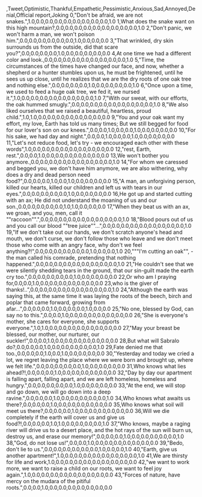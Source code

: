 ,Tweet,Optimistic,Thankful,Empathetic,Pessimistic,Anxious,Sad,Annoyed,Denial,Official report,Joking
0,"Don't be afraid, we are not snakes.",1.0,0.0,0.0,0.0,0.0,0.0,0.0,0.0,0.0,1.0
1,What does the snake want on this high mountain?,0.0,0.0,0.0,0.0,0.0,0.0,0.0,0.0,0.0,1.0
2,"Don't panic, we won't harm a man, we won't poison him.",0.0,0.0,0.0,0.0,0.0,0.0,1.0,0.0,0.0,0.0
3,"That wrinkled, dry skin surrounds us from the outside, did that scare you?",0.0,0.0,0.0,0.0,1.0,0.0,0.0,0.0,0.0,0.0
4,At one time we had a different color and look.,0.0,0.0,0.0,0.0,0.0,0.0,0.0,0.0,0.0,1.0
5,"Time, the circumstances of the times have changed our face, and now, whether a shepherd or a hunter stumbles upon us, he must be frightened, until he sees us up close, until he realizes that we are the dry roots of one oak tree and nothing else.",0.0,0.0,0.0,0.0,1.0,0.0,0.0,0.0,0.0,1.0
6,"Once upon a time, we used to feed a huge oak tree, we fed it, we nursed it.",1.0,0.0,0.0,0.0,0.0,0.0,0.0,0.0,0.0,1.0
7,"With our sweat, with our efforts, the oak hummed smugly.",0.0,0.0,0.0,0.0,0.0,0.0,0.0,0.0,0.0,1.0
8,"We also liked ourselves that we raised a beautiful, heartless, proud child.",1.0,1.0,0.0,0.0,0.0,0.0,0.0,0.0,0.0,0.0
9,"You and your oak want my effort, my love, Earth has told us many times; But we still begged for food for our lover's son on our knees.",0.0,0.0,1.0,0.0,0.0,1.0,0.0,0.0,0.0,0.0
10,"For his sake, we had day and night.",0.0,0.0,1.0,0.0,0.0,1.0,0.0,0.0,0.0,0.0
11,"Let's not reduce food, let's try - we encouraged each other with these words",1.0,0.0,0.0,0.0,0.0,0.0,0.0,0.0,0.0,0.0
12,"rest, Earth, rest.",0.0,0.0,1.0,0.0,0.0,0.0,0.0,0.0,0.0,0.0
13,We won't bother you anymore.,0.0,0.0,0.0,0.0,0.0,0.0,0.0,0.0,0.0,1.0
14,"For whom we caressed and begged you, we don't have him anymore, we are also withering, why does a dry and dead person need food?",0.0,0.0,0.0,1.0,0.0,1.0,0.0,0.0,0.0,0.0
15,"A man, an unforgiving person, killed our hearts, killed our children and left us with tears in our eyes.",0.0,0.0,0.0,0.0,0.0,1.0,0.0,0.0,0.0,0.0
16,He got up and started cutting with an ax; He did not understand the moaning of us and our son.,0.0,0.0,0.0,0.0,0.0,1.0,1.0,0.0,0.0,0.0
17,"When they beat us with an ax, we groan, and you, men, call it ""raccoon"".",0.0,0.0,0.0,0.0,0.0,0.0,0.0,0.0,0.0,1.0
18,"Blood pours out of us and you call our blood ""tree juice""...",0.0,0.0,0.0,0.0,0.0,0.0,0.0,0.0,0.0,1.0
19,"If we don't take out our hands, we don't scratch anyone's head and mouth, we don't curse, we don't follow those who leave and we don't meet those who come with an angry face, why don't we feel anything?!",0.0,0.0,0.0,0.0,0.0,0.0,1.0,0.0,0.0,1.0
20,"""I'm cutting an oak"", - the man called his comrade, pretending that nothing happened.",0.0,0.0,0.0,0.0,0.0,0.0,0.0,0.0,0.0,1.0
21,"He couldn't see that we were silently shedding tears in the ground, that our sin-guilt made the earth cry too.",0.0,0.0,0.0,0.0,0.0,1.0,0.0,0.0,0.0,0.0
22,Or who am I praying for,0.0,0.0,1.0,0.0,0.0,0.0,0.0,0.0,0.0,0.0
23,who is the giver of thanks!..”,0.0,0.0,0.0,0.0,0.0,0.0,0.0,0.0,0.0,1.0
24,"Although the earth was saying this, at the same time it was laying the roots of the beech, birch and poplar that came forward, growing from afar...",0.0,0.0,0.0,1.0,0.0,0.0,0.0,1.0,0.0,0.0
25,"No one, blessed by God, can say no to this.",0.0,0.0,1.0,0.0,0.0,0.0,0.0,0.0,0.0,0.0
26,"She is everyone's mother, she cares for everyone, she supports everyone.",1.0,1.0,0.0,0.0,0.0,0.0,0.0,0.0,0.0,0.0
27,"May your breast be blessed, our mother, our nurturer, our suckler!",0.0,0.0,1.0,0.0,0.0,0.0,0.0,0.0,0.0,0.0
28,But what will Sabralo do?,0.0,0.0,0.0,1.0,0.0,0.0,0.0,0.0,0.0,1.0
29,Fate denied me that too.,0.0,0.0,0.0,1.0,0.0,1.0,0.0,0.0,0.0,0.0
30,"Yesterday and today we cried a lot, we regret leaving the place where we were born and brought up, where we felt life.",0.0,0.0,0.0,0.0,0.0,1.0,0.0,0.0,0.0,0.0
31,Who knows what lies ahead?!,0.0,0.0,0.0,1.0,0.0,0.0,0.0,0.0,0.0,0.0
32,"Day by day our apartment is falling apart, falling apart, and we are left homeless, homeless and hungry.",0.0,0.0,0.0,0.0,0.0,1.0,0.0,0.0,0.0,0.0
33,"At the end, we will stop and go down, we will go down into a deep ravine.",0.0,0.0,0.0,1.0,0.0,0.0,0.0,0.0,0.0,1.0
34,Who knows what awaits us there?,0.0,0.0,0.0,1.0,0.0,0.0,0.0,0.0,0.0,0.0
35,Who knows what soil will meet us there?,0.0,0.0,0.0,1.0,0.0,0.0,0.0,0.0,0.0,0.0
36,Will we die completely if the earth will cover us and give us food?!,0.0,0.0,0.0,1.0,1.0,0.0,0.0,0.0,0.0,1.0
37,"Who knows, maybe a raging river will drive us to a desert place, and the hot rays of the sun will burn us, destroy us, and erase our memory!",0.0,0.0,0.0,1.0,0.0,0.0,0.0,0.0,0.0,1.0
38,"God, do not lose us!",0.0,0.0,1.0,0.0,0.0,0.0,0.0,0.0,0.0,0.0
39,"Bedo, don't lie to us.",0.0,0.0,0.0,0.0,0.0,0.0,1.0,0.0,0.0,1.0
40,"Earth, give us another apartment!",1.0,0.0,0.0,0.0,0.0,0.0,0.0,0.0,0.0,1.0
41,We are thirsty for life and work,1.0,0.0,0.0,0.0,0.0,0.0,0.0,0.0,0.0,0.0
42,"we want to work more, we want to raise a child on our roots, we want to feel joy again.",1.0,0.0,0.0,0.0,0.0,0.0,0.0,0.0,0.0,0.0
43,"Forces of nature, have mercy on the mudara of the pitiful roots.",0.0,0.0,1.0,0.0,0.0,0.0,0.0,0.0,0.0,0.0

